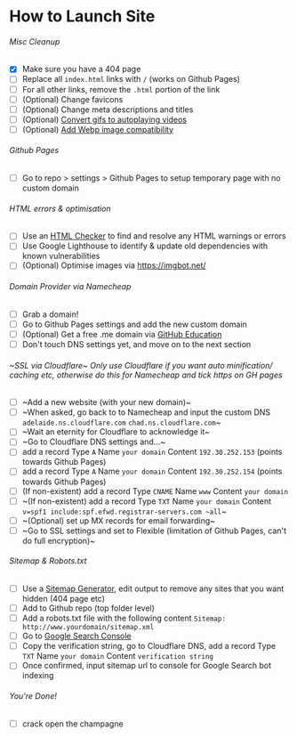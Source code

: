 # How to Launch Site

###### Misc Cleanup
- [X] Make sure you have a 404 page
- [ ] Replace all `index.html` links with `/` (works on Github Pages)
- [ ] For all other links, remove the `.html` portion of the link
- [ ] \(Optional) Change favicons
- [ ] \(Optional) Change meta descriptions and titles
- [ ] \(Optional) [Convert gifs to autoplaying videos](https://developers.google.com/web/fundamentals/performance/optimizing-content-efficiency/replace-animated-gifs-with-video)
- [ ] \(Optional) [Add Webp image compatibility](https://web.dev/serve-images-webp/)

###### Github Pages
- [ ] Go to repo > settings > Github Pages to setup temporary page with no custom domain

###### HTML errors & optimisation
- [ ] Use an [HTML Checker](https://validator.w3.org/nu/) to find and resolve any HTML warnings or errors
- [ ] Use Google Lighthouse to identify & update old dependencies with known vulnerabilities
- [ ] \(Optional) Optimise images via https://imgbot.net/

###### Domain Provider via Namecheap
- [ ] Grab a domain!
- [ ] Go to Github Pages settings and add the new custom domain
- [ ] \(Optional) Get a free .me domain via [GitHub Education](https://education.github.com/)
- [ ] Don't touch DNS settings yet, and move on to the next section

###### ~SSL via Cloudflare~ Only use Cloudflare if you want auto minification/ caching etc, otherwise do this for Namecheap and tick https on GH pages
- [ ] ~Add a new website (with your new domain)~
- [ ] ~When asked, go back to to Namecheap and input the custom DNS `adelaide.ns.cloudflare.com` `chad.ns.cloudflare.com`~
- [ ] ~Wait an eternity for Cloudflare to acknowledge it~
- [ ] ~Go to Cloudflare DNS settings and...~
- [ ] add a record Type `A` Name `your domain` Content `192.30.252.153` (points towards Github Pages)
- [ ] add a record Type `A` Name `your domain` Content `192.30.252.154` (points towards Github Pages)
- [ ] \(If non-existent) add a record Type `CNAME` Name `www` Content `your domain`
- [ ] ~\(If non-existent) add a record Type `TXT` Name `your domain` Content `v=spf1 include:spf.efwd.registrar-servers.com ~all`~
- [ ] ~\(Optional) set up MX records for email forwarding~
- [ ] ~Go to SSL settings and set to Flexible (limitation of Github Pages, can't do full encryption)~

###### Sitemap & Robots.txt
- [ ] Use a [Sitemap Generator](https://www.xml-sitemaps.com/), edit output to remove any sites that you want hidden (404 page etc)
- [ ] Add to Github repo (top folder level)
- [ ] Add a robots.txt file with the following content `Sitemap: http://www.yourdomain/sitemap.xml`
- [ ] Go to [Google Search Console](https://search.google.com/u/0/search-console/welcome?hl=en&utm_source=wmx&utm_medium=deprecation-pane&utm_content=dashboard)
- [ ] Copy the verification string, go to Cloudflare DNS, add a record Type `TXT` Name `your domain` Content `verification string`
- [ ] Once confirmed, input sitemap url to console for Google Search bot indexing

###### You're Done!
- [ ] crack open the champagne
